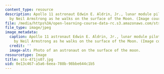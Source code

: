 ```yaml
---
content_type: resource
description: Apollo 11 astronaut Edwin E. Aldrin, Jr., lunar module pilot, is photographed
  by Neil Armstrong as he walks on the surface of the Moon. (Image courtesy of NASA.)
file: /media/https%3A/open-learning-course-data-rc.s3.amazonaws.com/sts-471j-engineering-apollo-the-moon-project-as-a-complex-system-spring-2007/0e13c467a5a66eea788b98bbe644c1b5_sts-471js07.jpg
file_type: image/jpeg
image_metadata:
  caption: Apollo 11 astronaut Edwin E. Aldrin, Jr., lunar module pilot, is photographed
    by Neil Armstrong as he walks on the surface of the Moon. (Image courtesy of [NASA](http://www.nasa.gov/).)
  credit: ''
  image-alt: Photo of an astronaut on the surface of the moon.
resourcetype: Image
title: sts-471js07.jpg
uid: 0e13c467-a5a6-6eea-788b-98bbe644c1b5
---
```


